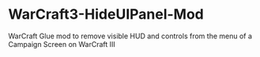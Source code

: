 # WarCraft3-HideUIPanel-Mod
WarCraft Glue mod to remove visible HUD and controls from the menu of a Campaign Screen on WarCraft III
